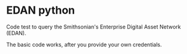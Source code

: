 # EDAN python

Code test to query the Smithsonian's Enterprise Digital Asset Network (EDAN).

The basic code works, after you provide your own credentials.

